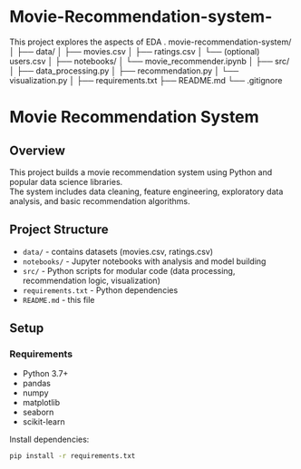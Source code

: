 # Movie-Recommendation-system-
This project explores the aspects of EDA .
movie-recommendation-system/
│
├── data/
│   ├── movies.csv
│   ├── ratings.csv
│   └── (optional) users.csv
│
├── notebooks/
│   └── movie_recommender.ipynb
│
├── src/
│   ├── data_processing.py
│   ├── recommendation.py
│   └── visualization.py
│
├── requirements.txt
├── README.md
└── .gitignore

# Movie Recommendation System

## Overview
This project builds a movie recommendation system using Python and popular data science libraries.  
The system includes data cleaning, feature engineering, exploratory data analysis, and basic recommendation algorithms.

## Project Structure
- `data/` - contains datasets (movies.csv, ratings.csv)
- `notebooks/` - Jupyter notebooks with analysis and model building
- `src/` - Python scripts for modular code (data processing, recommendation logic, visualization)
- `requirements.txt` - Python dependencies
- `README.md` - this file

## Setup

### Requirements
- Python 3.7+
- pandas
- numpy
- matplotlib
- seaborn
- scikit-learn

Install dependencies:

```bash
pip install -r requirements.txt
